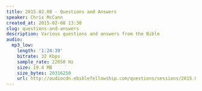 ```yaml
---
title: 2015.02.08 - Questions and Answers
speaker: Chris McCann
created_at: 2015-02-08 13:30
slug: questions-and-answers
description: Various questions and answers from the Bible
audio:
  mp3_low:
    length: '1:24:39'
    bitrate: 32 Kbps
    sample_rate: 22050 Hz
    size: 19.4 MB
    size_bytes: 20316250
    url: http://audiocdn.ebiblefellowship.com/questions/sessions/2015.02.08_McCann_-_Questions_and_Answers.mp3
---
```


